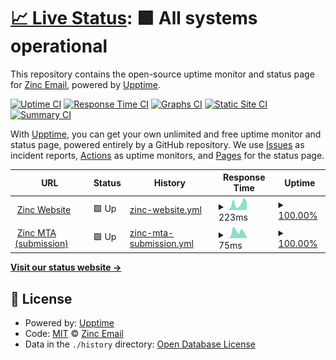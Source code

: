 # [📈 Live Status](https://zinc-email.github.io/upptime): <!--live status--> **🟩 All systems operational**

This repository contains the open-source uptime monitor and status page for [Zinc Email](https://zinc.email/), powered by [Upptime](https://github.com/upptime/upptime).

[![Uptime CI](https://github.com/zinc-email/upptime/workflows/Uptime%20CI/badge.svg)](https://github.com/zinc-email/upptime/actions?query=workflow%3A%22Uptime+CI%22)
[![Response Time CI](https://github.com/zinc-email/upptime/workflows/Response%20Time%20CI/badge.svg)](https://github.com/zinc-email/upptime/actions?query=workflow%3A%22Response+Time+CI%22)
[![Graphs CI](https://github.com/zinc-email/upptime/workflows/Graphs%20CI/badge.svg)](https://github.com/zinc-email/upptime/actions?query=workflow%3A%22Graphs+CI%22)
[![Static Site CI](https://github.com/zinc-email/upptime/workflows/Static%20Site%20CI/badge.svg)](https://github.com/zinc-email/upptime/actions?query=workflow%3A%22Static+Site+CI%22)
[![Summary CI](https://github.com/zinc-email/upptime/workflows/Summary%20CI/badge.svg)](https://github.com/zinc-email/upptime/actions?query=workflow%3A%22Summary+CI%22)

With [Upptime](https://upptime.js.org), you can get your own unlimited and free uptime monitor and status page, powered entirely by a GitHub repository. We use [Issues](https://github.com/zinc-email/upptime/issues) as incident reports, [Actions](https://github.com/zinc-email/upptime/actions) as uptime monitors, and [Pages](https://zinc-email.github.io/upptime) for the status page.

<!--start: status pages-->
<!-- This summary is generated by Upptime (https://github.com/upptime/upptime) -->
<!-- Do not edit this manually, your changes will be overwritten -->
<!-- prettier-ignore -->
| URL | Status | History | Response Time | Uptime |
| --- | ------ | ------- | ------------- | ------ |
| <img alt="" src="https://icons.duckduckgo.com/ip3/zinc.email.ico" height="13"> [Zinc Website](https://zinc.email/) | 🟩 Up | [zinc-website.yml](https://github.com/zinc-email/upptime/commits/HEAD/history/zinc-website.yml) | <details><summary><img alt="Response time graph" src="./graphs/zinc-website/response-time-week.png" height="20"> 223ms</summary><br><a href="https://zinc-email.github.io/upptime/history/zinc-website"><img alt="Response time 240" src="https://img.shields.io/endpoint?url=https%3A%2F%2Fraw.githubusercontent.com%2Fzinc-email%2Fupptime%2FHEAD%2Fapi%2Fzinc-website%2Fresponse-time.json"></a><br><a href="https://zinc-email.github.io/upptime/history/zinc-website"><img alt="24-hour response time 297" src="https://img.shields.io/endpoint?url=https%3A%2F%2Fraw.githubusercontent.com%2Fzinc-email%2Fupptime%2FHEAD%2Fapi%2Fzinc-website%2Fresponse-time-day.json"></a><br><a href="https://zinc-email.github.io/upptime/history/zinc-website"><img alt="7-day response time 223" src="https://img.shields.io/endpoint?url=https%3A%2F%2Fraw.githubusercontent.com%2Fzinc-email%2Fupptime%2FHEAD%2Fapi%2Fzinc-website%2Fresponse-time-week.json"></a><br><a href="https://zinc-email.github.io/upptime/history/zinc-website"><img alt="30-day response time 239" src="https://img.shields.io/endpoint?url=https%3A%2F%2Fraw.githubusercontent.com%2Fzinc-email%2Fupptime%2FHEAD%2Fapi%2Fzinc-website%2Fresponse-time-month.json"></a><br><a href="https://zinc-email.github.io/upptime/history/zinc-website"><img alt="1-year response time 241" src="https://img.shields.io/endpoint?url=https%3A%2F%2Fraw.githubusercontent.com%2Fzinc-email%2Fupptime%2FHEAD%2Fapi%2Fzinc-website%2Fresponse-time-year.json"></a></details> | <details><summary><a href="https://zinc-email.github.io/upptime/history/zinc-website">100.00%</a></summary><a href="https://zinc-email.github.io/upptime/history/zinc-website"><img alt="All-time uptime 99.95%" src="https://img.shields.io/endpoint?url=https%3A%2F%2Fraw.githubusercontent.com%2Fzinc-email%2Fupptime%2FHEAD%2Fapi%2Fzinc-website%2Fuptime.json"></a><br><a href="https://zinc-email.github.io/upptime/history/zinc-website"><img alt="24-hour uptime 100.00%" src="https://img.shields.io/endpoint?url=https%3A%2F%2Fraw.githubusercontent.com%2Fzinc-email%2Fupptime%2FHEAD%2Fapi%2Fzinc-website%2Fuptime-day.json"></a><br><a href="https://zinc-email.github.io/upptime/history/zinc-website"><img alt="7-day uptime 100.00%" src="https://img.shields.io/endpoint?url=https%3A%2F%2Fraw.githubusercontent.com%2Fzinc-email%2Fupptime%2FHEAD%2Fapi%2Fzinc-website%2Fuptime-week.json"></a><br><a href="https://zinc-email.github.io/upptime/history/zinc-website"><img alt="30-day uptime 100.00%" src="https://img.shields.io/endpoint?url=https%3A%2F%2Fraw.githubusercontent.com%2Fzinc-email%2Fupptime%2FHEAD%2Fapi%2Fzinc-website%2Fuptime-month.json"></a><br><a href="https://zinc-email.github.io/upptime/history/zinc-website"><img alt="1-year uptime 100.00%" src="https://img.shields.io/endpoint?url=https%3A%2F%2Fraw.githubusercontent.com%2Fzinc-email%2Fupptime%2FHEAD%2Fapi%2Fzinc-website%2Fuptime-year.json"></a></details>
| <img alt="" src="https://icons.duckduckgo.com/ip3/null.ico" height="13"> [Zinc MTA (submission)](mail.zinc.email) | 🟩 Up | [zinc-mta-submission.yml](https://github.com/zinc-email/upptime/commits/HEAD/history/zinc-mta-submission.yml) | <details><summary><img alt="Response time graph" src="./graphs/zinc-mta-submission/response-time-week.png" height="20"> 75ms</summary><br><a href="https://zinc-email.github.io/upptime/history/zinc-mta-submission"><img alt="Response time 76" src="https://img.shields.io/endpoint?url=https%3A%2F%2Fraw.githubusercontent.com%2Fzinc-email%2Fupptime%2FHEAD%2Fapi%2Fzinc-mta-submission%2Fresponse-time.json"></a><br><a href="https://zinc-email.github.io/upptime/history/zinc-mta-submission"><img alt="24-hour response time 15" src="https://img.shields.io/endpoint?url=https%3A%2F%2Fraw.githubusercontent.com%2Fzinc-email%2Fupptime%2FHEAD%2Fapi%2Fzinc-mta-submission%2Fresponse-time-day.json"></a><br><a href="https://zinc-email.github.io/upptime/history/zinc-mta-submission"><img alt="7-day response time 75" src="https://img.shields.io/endpoint?url=https%3A%2F%2Fraw.githubusercontent.com%2Fzinc-email%2Fupptime%2FHEAD%2Fapi%2Fzinc-mta-submission%2Fresponse-time-week.json"></a><br><a href="https://zinc-email.github.io/upptime/history/zinc-mta-submission"><img alt="30-day response time 85" src="https://img.shields.io/endpoint?url=https%3A%2F%2Fraw.githubusercontent.com%2Fzinc-email%2Fupptime%2FHEAD%2Fapi%2Fzinc-mta-submission%2Fresponse-time-month.json"></a><br><a href="https://zinc-email.github.io/upptime/history/zinc-mta-submission"><img alt="1-year response time 84" src="https://img.shields.io/endpoint?url=https%3A%2F%2Fraw.githubusercontent.com%2Fzinc-email%2Fupptime%2FHEAD%2Fapi%2Fzinc-mta-submission%2Fresponse-time-year.json"></a></details> | <details><summary><a href="https://zinc-email.github.io/upptime/history/zinc-mta-submission">100.00%</a></summary><a href="https://zinc-email.github.io/upptime/history/zinc-mta-submission"><img alt="All-time uptime 99.96%" src="https://img.shields.io/endpoint?url=https%3A%2F%2Fraw.githubusercontent.com%2Fzinc-email%2Fupptime%2FHEAD%2Fapi%2Fzinc-mta-submission%2Fuptime.json"></a><br><a href="https://zinc-email.github.io/upptime/history/zinc-mta-submission"><img alt="24-hour uptime 100.00%" src="https://img.shields.io/endpoint?url=https%3A%2F%2Fraw.githubusercontent.com%2Fzinc-email%2Fupptime%2FHEAD%2Fapi%2Fzinc-mta-submission%2Fuptime-day.json"></a><br><a href="https://zinc-email.github.io/upptime/history/zinc-mta-submission"><img alt="7-day uptime 100.00%" src="https://img.shields.io/endpoint?url=https%3A%2F%2Fraw.githubusercontent.com%2Fzinc-email%2Fupptime%2FHEAD%2Fapi%2Fzinc-mta-submission%2Fuptime-week.json"></a><br><a href="https://zinc-email.github.io/upptime/history/zinc-mta-submission"><img alt="30-day uptime 100.00%" src="https://img.shields.io/endpoint?url=https%3A%2F%2Fraw.githubusercontent.com%2Fzinc-email%2Fupptime%2FHEAD%2Fapi%2Fzinc-mta-submission%2Fuptime-month.json"></a><br><a href="https://zinc-email.github.io/upptime/history/zinc-mta-submission"><img alt="1-year uptime 99.99%" src="https://img.shields.io/endpoint?url=https%3A%2F%2Fraw.githubusercontent.com%2Fzinc-email%2Fupptime%2FHEAD%2Fapi%2Fzinc-mta-submission%2Fuptime-year.json"></a></details>

<!--end: status pages-->

[**Visit our status website →**](https://zinc-email.github.io/upptime)

## 📄 License

- Powered by: [Upptime](https://github.com/upptime/upptime)
- Code: [MIT](./LICENSE) © [Zinc Email](https://zinc.email/)
- Data in the `./history` directory: [Open Database License](https://opendatacommons.org/licenses/odbl/1-0/)
